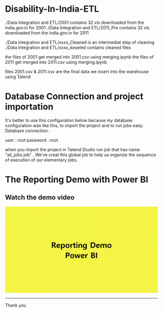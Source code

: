 # Disability-In-India-ETL

./Data Integration and ETL/2001 contains 32 xls downloaded from the india.gov.in for 2001
./Data Integration and ETL/2011_Pre contains 32 xls downloaded from the india.gov.in for 2011

./Data Integration and ETL/xxxx_Cleaned is an intermediat step of cleaning ./Data Integration and ETL/xxxx_keseled contains cleaned files

the files of 2001 get merged into 2001.csv using merging.ipynb
the files of 2011 get merged into 2011.csv using merging.ipynb

files 2001.csv & 2011.csv are the final data we insert into the warehouse using Talend

# Database Connection and project importation

It's better to use this configuration below because my database configuration was like this, to import the project and to run jobs easy.
Database connection :

user : root
password : root

when you import the project in Tatend Studio run job that has name "all_jobs.job" , We’ve creat this global job to help us organize the sequence of execution of our elementary jobs.

# The Reporting Demo with Power BI 
## Watch the demo video
<center>
  
[![Watch the video](demo.png)](https://www.youtube.com/watch?v=41ObhrmWKLo&feature=youtu.be)
 
</center>



<hr>


Thank you
